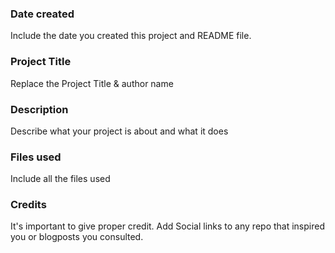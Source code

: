 ### Date created
Include the date you created this project and README file.

### Project Title
Replace the Project Title & author name

### Description
Describe what your project is about and what it does

### Files used
Include all the files used

### Credits
It's important to give proper credit. Add Social links to any repo that inspired you or blogposts you consulted.

